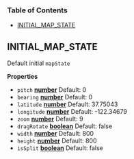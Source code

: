 <!-- Generated by documentation.js. Update this documentation by updating the source code. -->

### Table of Contents

-   [INITIAL_MAP_STATE][1]

## INITIAL_MAP_STATE

Default initial `mapState`

**Properties**

-   `pitch` **[number][2]** Default: 0
-   `bearing` **[number][2]** Default: 0
-   `latitude` **[number][2]** Default: 37.75043
-   `longitude` **[number][2]** Default: -122.34679
-   `zoom` **[number][2]** Default: 9
-   `dragRotate` **[boolean][3]** Default: false
-   `width` **[number][2]** Default: 800
-   `height` **[number][2]** Default: 800
-   `isSplit` **[boolean][3]** Default: false

[1]: #initial_map_state

[2]: https://developer.mozilla.org/docs/Web/JavaScript/Reference/Global_Objects/Number

[3]: https://developer.mozilla.org/docs/Web/JavaScript/Reference/Global_Objects/Boolean
